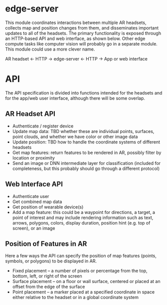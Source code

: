 # edge-server

This module coordinates interactions between multiple AR headsets, collects map and position changes from them, and disseminates important updates to all of the headsets. The primary functionality is exposed through an HTTP-based API and web interface, as shown below. Other edge compute tasks like computer vision will probably go in a separate module. This module could use a more clever name.

AR headset <- HTTP -> edge-server <- HTTP -> App or web interface

# API

The API specification is divided into functions intended for the headsets and for the app/web user interface, although there will be some overlap.

## AR Headset API

* Authenticate / register device
* Update map data: TBD whether these are individual points, surfaces, point clouds, and whether we have color or other image data
* Update position: TBD how to handle the coordinate systems of different headsets
* Get map features: return features to be rendered in AR, possibly filter by location or proximity
* Send an image or DNN intermediate layer for classification (included for completeness, but this probably should go through a different protocol)

## Web Interface API

* Authenticate user
* Get combined map data
* Get position of wearable device(s)
* Add a map feature: this could be a waypoint for directions, a target, a point of interest and may include rendering information such as text, arrows, polygons, colors, display duration, position hint (e.g. top of screen), or an image

## Position of Features in AR

Here a few ways the API can specify the position of map features (points, symbols, or polygons) to be displayed in AR.

* Fixed placement – a number of pixels or percentage from the top, bottom, left, or right of the screen
* Surface placement – on a floor or wall surface, centered or placed at an offset from the edge of the surface
* Point placement – a marker placed at a specified coordinate in space either relative to the headset or in a global coordinate system
